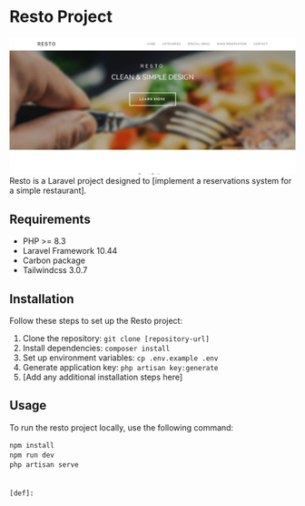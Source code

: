# Resto Project
![alt WELCOME](welcome.png)
Resto is a Laravel project designed to [implement a reservations system for a simple restaurant].

## Requirements

- PHP >= 8.3
- Laravel Framework 10.44
- Carbon package
- Tailwindcss 3.0.7 

## Installation

Follow these steps to set up the Resto project:

1. Clone the repository: `git clone [repository-url]`
2. Install dependencies: `composer install`
3. Set up environment variables: `cp .env.example .env`
4. Generate application key: `php artisan key:generate`
5. [Add any additional installation steps here]

## Usage

To run the resto project locally, use the following command:

```bash
npm install
npm run dev
php artisan serve


[def]: 

